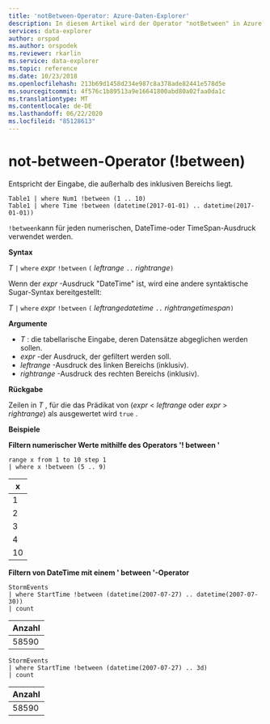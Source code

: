 ```yaml
---
title: 'notBetween-Operator: Azure-Daten-Explorer'
description: In diesem Artikel wird der Operator "notBetween" in Azure Daten-Explorer beschrieben.
services: data-explorer
author: orspod
ms.author: orspodek
ms.reviewer: rkarlin
ms.service: data-explorer
ms.topic: reference
ms.date: 10/23/2018
ms.openlocfilehash: 213b69d1458d234e987c8a378ade82441e578d5e
ms.sourcegitcommit: 4f576c1b89513a9e16641800abd80a02faa0da1c
ms.translationtype: MT
ms.contentlocale: de-DE
ms.lasthandoff: 06/22/2020
ms.locfileid: "85128613"
---
```

# <a name="not-between-operator-between"></a>not-between-Operator (!between)

Entspricht der Eingabe, die außerhalb des inklusiven Bereichs liegt.

```kusto
Table1 | where Num1 !between (1 .. 10)
Table1 | where Time !between (datetime(2017-01-01) .. datetime(2017-01-01))
```

`!between`kann für jeden numerischen, DateTime-oder TimeSpan-Ausdruck verwendet werden.
 
**Syntax**

*T* `|` `where` *expr* `!between` `(` *leftrange* ` .. ` *rightrange*`)`   
 
Wenn der *expr* -Ausdruck "DateTime" ist, wird eine andere syntaktische Sugar-Syntax bereitgestellt:

*T* `|` `where` *expr* `!between` `(` *leftrangedatetime* ` .. ` *rightrangetimespan*`)`   

**Argumente**

* *T* : die tabellarische Eingabe, deren Datensätze abgeglichen werden sollen.
* *expr* -der Ausdruck, der gefiltert werden soll.
* *leftrange* -Ausdruck des linken Bereichs (inklusiv).
* *rightrange* -Ausdruck des rechten Bereichs (inklusiv).

**Rückgabe**

Zeilen in *T* , für die das Prädikat von (*expr*  <  *leftrange* oder *expr*  >  *rightrange*) als ausgewertet wird `true` .

**Beispiele**  

**Filtern numerischer Werte mithilfe des Operators '! between '**  

<!-- csl: https://help.kusto.windows.net:443/Samples -->
```kusto
range x from 1 to 10 step 1
| where x !between (5 .. 9)
```

|x|
|---|
|1|
|2|
|3|
|4|
|10|

**Filtern von DateTime mit einem ' between '-Operator**  

<!-- csl: https://help.kusto.windows.net:443/Samples -->
```kusto
StormEvents
| where StartTime !between (datetime(2007-07-27) .. datetime(2007-07-30))
| count 
```

|Anzahl|
|---|
|58590|

<!-- csl: https://help.kusto.windows.net:443/Samples -->
```kusto
StormEvents
| where StartTime !between (datetime(2007-07-27) .. 3d)
| count 
```

|Anzahl|
|---|
|58590|

